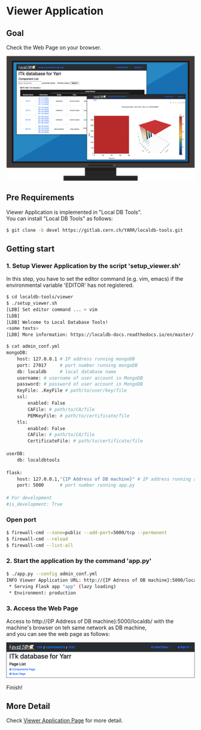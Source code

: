 # Viewer Application

## Goal

Check the Web Page on your browser.

![Viewer Application Goal](images/demo_viewer_goal.png)

## Pre Requirements

Viewer Application is implemented in "Local DB Tools".<br>
You can install "Local DB Tools" as follows:

```bash
$ git clone -b devel https://gitlab.cern.ch/YARR/localdb-tools.git
```

## Getting start

### 1. Setup Viewer Application by the script 'setup_viewer.sh'

In this step, you have to set the editor command (e.g. vim, emacs) if the environmental variable 'EDITOR' has not registered.

```bash
$ cd localdb-tools/viewer
$ ./setup_viewer.sh
[LDB] Set editor command ... > vim
[LDB]
[LDB] Welcome to Local Database Tools!
<some texts>
[LDB] More information: https://localdb-docs.readthedocs.io/en/master/
```

```bash
$ cat admin_conf.yml
mongoDB:
    host: 127.0.0.1 # IP address running mongoDB
    port: 27017     # port number running mongoDB
    db: localdb     # local database name
    username: # username of user account in MongoDB
    password: # password of user account in MongoDB
    KeyFile: .KeyFile # path/to/user/key/file
    ssl:
        enabled: False
        CAFile: # path/to/CA/file
        PEMKeyFile: # path/to/certificate/file 
    tls:
        enabled: False
        CAFile: # path/to/CA/file 
        CertificateFile: # path/to/certificate/file

userDB:
    db: localdbtools

flask:
    host: 127.0.0.1,"{IP Address of DB machine}" # IP address running app.py
    port: 5000      # port number running app.py

# For development
#is_development: True
```

### Open port
```bash
$ firewall-cmd --zone=public --add-port=5000/tcp --permanent
$ firewall-cmd --reload
$ firewall-cmd --list-all
```
### 2. Start the application by the command 'app.py'

```bash
$ ./app.py --config admin_conf.yml
INFO Viewer Application URL: http://{IP Adress of DB machine}:5000/localdb/
 * Serving Flask app "app" (lazy loading)
 * Environment: production
```

<!--
### If you want to see the screen from DAQ machine
If you want to see the grafana viewer on your browser of DAQ machine, you should execute the bellow comand on the DAQ machine.
```bash
$ ssh -2 -C -Y -L 3000:localhost:3000 {DB server IP} -fN
```
-->

### 3. Access the Web Page

Access to http://{IP Address of DB machine}:5000/localdb/ with the machine's browser on teh same network as DB machine,<br>
and you can see the web page as follows:

![viewer top](images/demo_viewer_top.png)

Finish!

## More Detail

Check [Viewer Application Page](viewer.md) for more detail.
